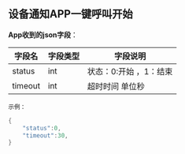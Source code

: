 ## 设备通知APP一键呼叫开始


**App收到的json字段**：

| 字段名  | 字段类型 | 字段说明                     |
| ------- | -------- | ---------------------------- |
| status  | int      | 状态：0:开始 ，1：结束 |
| timeout | int      | 超时时间 单位秒              |

`示例：`

```c
{
    "status":0,
    "timeout":30,
}
```
